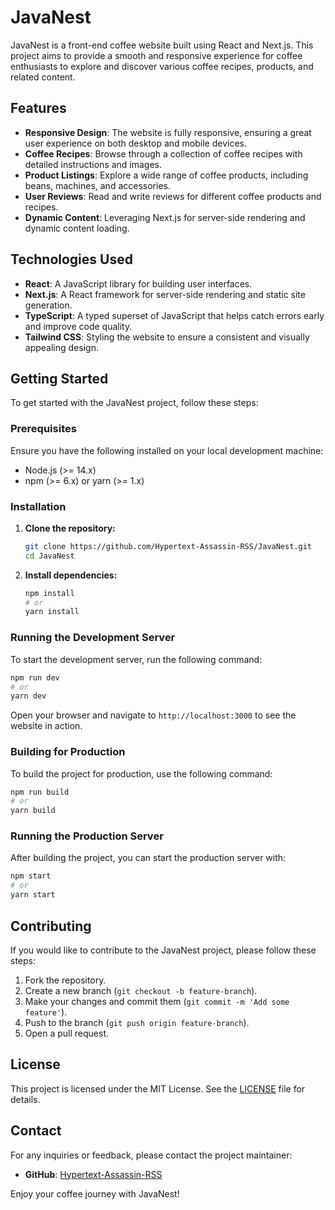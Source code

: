 # JavaNest

JavaNest is a front-end coffee website built using React and Next.js. This project aims to provide a smooth and responsive experience for coffee enthusiasts to explore and discover various coffee recipes, products, and related content.

## Features

- **Responsive Design**: The website is fully responsive, ensuring a great user experience on both desktop and mobile devices.
- **Coffee Recipes**: Browse through a collection of coffee recipes with detailed instructions and images.
- **Product Listings**: Explore a wide range of coffee products, including beans, machines, and accessories.
- **User Reviews**: Read and write reviews for different coffee products and recipes.
- **Dynamic Content**: Leveraging Next.js for server-side rendering and dynamic content loading.

## Technologies Used

- **React**: A JavaScript library for building user interfaces.
- **Next.js**: A React framework for server-side rendering and static site generation.
- **TypeScript**: A typed superset of JavaScript that helps catch errors early and improve code quality.
- **Tailwind CSS**: Styling the website to ensure a consistent and visually appealing design.

## Getting Started

To get started with the JavaNest project, follow these steps:

### Prerequisites

Ensure you have the following installed on your local development machine:

- Node.js (>= 14.x)
- npm (>= 6.x) or yarn (>= 1.x)

### Installation

1. **Clone the repository:**

   ```bash
   git clone https://github.com/Hypertext-Assassin-RSS/JavaNest.git
   cd JavaNest
   ```

2. **Install dependencies:**

   ```bash
   npm install
   # or
   yarn install
   ```

### Running the Development Server

To start the development server, run the following command:

```bash
npm run dev
# or
yarn dev
```

Open your browser and navigate to `http://localhost:3000` to see the website in action.

### Building for Production

To build the project for production, use the following command:

```bash
npm run build
# or
yarn build
```

### Running the Production Server

After building the project, you can start the production server with:

```bash
npm start
# or
yarn start
```

## Contributing

If you would like to contribute to the JavaNest project, please follow these steps:

1. Fork the repository.
2. Create a new branch (`git checkout -b feature-branch`).
3. Make your changes and commit them (`git commit -m 'Add some feature'`).
4. Push to the branch (`git push origin feature-branch`).
5. Open a pull request.

## License

This project is licensed under the MIT License. See the [LICENSE](LICENSE) file for details.

## Contact

For any inquiries or feedback, please contact the project maintainer:

- **GitHub**: [Hypertext-Assassin-RSS](https://github.com/Hypertext-Assassin-RSS)

Enjoy your coffee journey with JavaNest!
